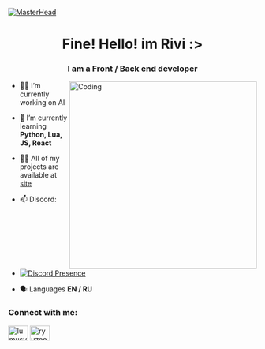 [![MasterHead](https://i.pinimg.com/originals/8a/8e/c8/8a8ec8ab72335557a0c7a40af55d58fc.jpg)](thefilin00.temp.swtest.ru)
<h1 align="center">Fine! Hello! im Rivi :></h1>
<h3 align="center">I am a Front / Back end developer</h3>
<img align="right" alt="Coding" width="380" src="https://i.pinimg.com/564x/0d/ba/8f/0dba8fc91cc972fac26d70a46c01376f.jpg">

- 👨‍💻 I’m currently working on AI

- 📓 I’m currently learning **Python, Lua, JS, React**

- 👨‍💻 All of my projects are available at [site](https://rea11u.github.io/Rivi.io/)

- 📫 Discord:
-
  [![Discord Presence](https://lanyard.cnrad.dev/api/964433183401713714?idleMessage=「✦Rivi?🥺👉👈✦」)](https://discord.com/users/964433183401713714)
  
- 🗣️ Languages **EN / RU**
<h3 align="left">Connect with me:</h3>
<p align="left">
<a href="[https://www.youtube.com/Wa1alex](https://www.youtube.com/@Wa1aIex)" target="blank"><img align="center" src="https://raw.githubusercontent.com/rahuldkjain/github-profile-readme-generator/master/src/images/icons/Social/youtube.svg" alt="lumusy2k" height="30" width="40" /></a>
<a href="[https://discord.gg/](https://discord.gg/QgUVjndU)" target="blank"><img align="center" src="https://raw.githubusercontent.com/rahuldkjain/github-profile-readme-generator/master/src/images/icons/Social/discord.svg" alt="ryuzeen._" height="30" width="40" /></a>
</p>
